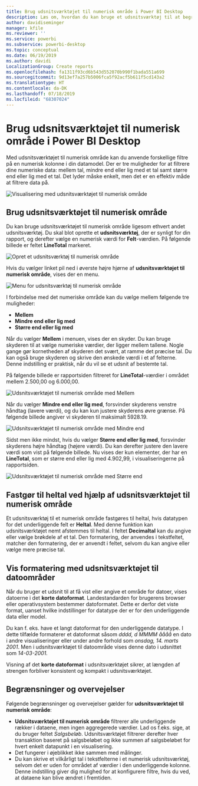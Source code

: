 ```yaml
---
title: Brug udsnitsværktøjet til numerisk område i Power BI Desktop
description: Læs om, hvordan du kan bruge et udsnitsværktøj til at begrænse resultatet til numeriske intervaller i Power BI Desktop
author: davidiseminger
manager: kfile
ms.reviewer: ''
ms.service: powerbi
ms.subservice: powerbi-desktop
ms.topic: conceptual
ms.date: 06/19/2019
ms.author: davidi
LocalizationGroup: Create reports
ms.openlocfilehash: fa1311f93cd6b543d552070b990f1bada551a699
ms.sourcegitcommit: 9d13ef7a257b5006fca5f92acf5b611f5cd143a2
ms.translationtype: HT
ms.contentlocale: da-DK
ms.lasthandoff: 07/18/2019
ms.locfileid: "68307024"
---
```

# <a name="use-the-numeric-range-slicer-in-power-bi-desktop"></a>Brug udsnitsværktøjet til numerisk område i Power BI Desktop
Med udsnitsværktøjet til numerisk område kan du anvende forskellige filtre på en numerisk kolonne i din datamodel. Der er tre muligheder for at filtrere dine numeriske data: mellem tal, mindre end eller lig med et tal samt større end eller lig med et tal. Det lyder måske enkelt, men det er en effektiv måde at filtrere data på.

![Visualisering med udsnitsværktøjet til numerisk område](media/desktop-slicer-numeric-range/desktop-slicer-numeric-range-0.png)

## <a name="use-the-numeric-range-slicer"></a>Brug udsnitsværktøjet til numerisk område
Du kan bruge udsnitsværktøjet til numerisk område ligesom ethvert andet udsnitsværktøj. Du skal blot oprette et **udsnitsværktøj**, der er synligt for din rapport, og derefter vælge en numerisk værdi for **Felt**-værdien. På følgende billede er feltet **LineTotal** markeret.

![Opret et udsnitsværktøj til numerisk område](media/desktop-slicer-numeric-range/desktop-slicer-numeric-range-1-create.png)

Hvis du vælger linket pil ned i øverste højre hjørne af **udsnitsværktøjet til numerisk område**, vises der en menu.

![Menu for udsnitsværktøj til numerisk område](media/desktop-slicer-numeric-range/desktop-slicer-numeric-range-2-between.png)

I forbindelse med det numeriske område kan du vælge mellem følgende tre muligheder:

* **Mellem**
* **Mindre end eller lig med**
* **Større end eller lig med**

Når du vælger **Mellem** i menuen, vises der en skyder. Du kan bruge skyderen til at vælge numeriske værdier, der ligger mellem tallene. Nogle gange gør kornetheden af skyderen det svært, at ramme det præcise tal. Du kan også bruge skyderen og skrive den ønskede værdi i et af felterne. Denne indstilling er praktisk, når du vil se et udsnit af bestemte tal. 

På følgende billede er rapportsiden filtreret for **LineTotal**-værdier i området mellem 2.500,00 og 6.000,00.

![Udsnitsværktøjet til numerisk område med Mellem](media/desktop-slicer-numeric-range/desktop-slicer-numeric-range-3-between-range.png)

Når du vælger **Mindre end eller lig med**, forsvinder skyderens venstre håndtag (lavere værdi), og du kan kun justere skyderens øvre grænse. På følgende billede angiver vi skyderen til maksimalt 5928.19.

![Udsnitsværktøjet til numerisk område med Mindre end](media/desktop-slicer-numeric-range/desktop-slicer-numeric-range-4-less-than.png)

Sidst men ikke mindst, hvis du vælger **Større end eller lig med**, forsvinder skyderens højre håndtag (højere værdi). Du kan derefter justere den lavere værdi som vist på følgende billede. Nu vises der kun elementer, der har en **LineTotal**, som er større end eller lig med 4.902,99, i visualiseringerne på rapportsiden.

![Udsnitsværktøjet til numerisk område med Større end](media/desktop-slicer-numeric-range/desktop-slicer-numeric-range-5-greater-than.png)

## <a name="snap-to-whole-numbers-with-the-numeric-range-slicer"></a>Fastgør til heltal ved hjælp af udsnitsværktøjet til numerisk område

Et udsnitsværktøj til et numerisk område fastgøres til heltal, hvis datatypen for det underliggende felt er **Heltal**. Med denne funktion kan udsnitsværktøjet nemt afstemmes til heltal. I feltet **Decimaltal** kan du angive eller vælge brøkdele af et tal. Den formatering, der anvendes i tekstfeltet, matcher den formatering, der er anvendt i feltet, selvom du kan angive eller vælge mere præcise tal.

## <a name="display-formatting-with-the-date-range-slicer"></a>Vis formatering med udsnitsværktøjet til datoområder

Når du bruger et udsnit til at få vist eller angive et område for datoer, vises datoerne i det **korte datoformat**. Landestandarden for brugerens browser eller operativsystem bestemmer datoformatet. Dette er derfor det viste format, uanset hvilke indstillinger for datatype der er for den underliggende data eller model. 

Du kan f. eks. have et langt datoformat for den underliggende datatype. I dette tilfælde formaterer et datoformat såsom *dddd, d MMMM åååå* en dato i andre visualiseringer eller under andre forhold som *onsdag, 14. marts 2001*. Men i udsnitsværktøjet til datoområde vises denne dato i udsnittet som *14-03-2001.*

Visning af det **korte datoformat** i udsnitsværktøjet sikrer, at længden af strengen forbliver konsistent og kompakt i udsnitsværktøjet. 

## <a name="limitations-and-considerations"></a>Begrænsninger og overvejelser
Følgende begrænsninger og overvejelser gælder for **udsnitsværktøjet til numerisk område**:

* **Udsnitsværktøjet til numerisk område** filtrerer alle underliggende rækker i dataene, men ingen aggregerede værdier. Lad os f.eks. sige, at du bruger feltet *Salgsbeløb*. Udsnitsværktøjet filtrerer derefter hver transaktion baseret på salgsbeløbet og ikke summen af salgsbeløbet for hvert enkelt datapunkt i en visualisering.
* Det fungerer i øjeblikket ikke sammen med målinger.
* Du kan skrive et vilkårligt tal i tekstfelterne i et numerisk udsnitsværktøj, selvom det er uden for området af værdier i den underliggende kolonne. Denne indstilling giver dig mulighed for at konfigurere filtre, hvis du ved, at dataene kan blive ændret i fremtiden.
